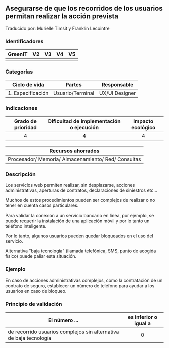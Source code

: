 ## Asegurarse de que los recorridos de los usuarios permitan realizar la acción prevista

Traducido por: Murielle Timsit y Franklin Lecointre

### Identificadores

| GreenIT | V2  | V3  | V4  | V5  |
| :-----: | :-: | :-: | :-: | :-: |
|         |     |     |     |     |

### Categorías

|   Ciclo de vida   |      Partes      |  Responsable   |
| :---------------: | :--------------: | :------------: |
| 1. Especificación | Usuario/Terminal | UX/UI Designer |

### Indicaciones

| Grado de prioridad | Dificultad de implementación o ejecución | Impacto ecológico |
| :----------------: | :--------------------------------------: | :---------------: |
|         4          |                    4                     |         4         |

|                 Recursos ahorrados                  |
| :-------------------------------------------------: |
| Procesador/ Memoria/ Almacenamiento/ Red/ Consultas |

### Descripción

Los servicios web permiten realizar, sin desplazarse, acciones administrativas, aperturas de contratos, declaraciones de siniestros etc...

Muchos de estos procedimientos pueden ser complejos de realizar o no tener en cuenta casos particulares.

Para validar la conexión a un servicio bancario en línea, por ejemplo, se puede requerir la instalación de una aplicación móvil y por lo tanto un teléfono inteligente.

Por lo tanto, algunos usuarios pueden quedar bloqueados en el uso del servicio.

Alternativa "baja tecnología" (llamada telefónica, SMS, punto de acogida físico) puede paliar esta situación.

### Ejemplo

En caso de acciones administrativas complejos, como la contratación de un contrato de seguro, establecer un número de teléfono para ayudar a los usuarios en caso de bloqueo.

### Principio de validación

| El número ...                                                      | es inferior o igual a |
| ------------------------------------------------------------------ | :-------------------: |
| de recorrido usuarios complejos sin alternativa de baja tecnología |           0           |
